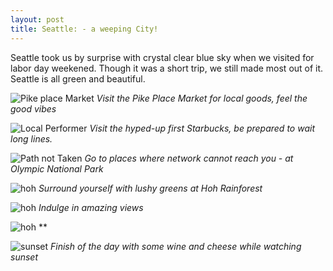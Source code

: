 ```yaml
---
layout: post
title: Seattle: - a weeping City!
---
```


Seattle took us by surprise with crystal clear blue sky when we visited for labor day weekened. Though it was a short trip, we still made most out of it. Seattle is all green and beautiful.

![Pike place Market](/images/pike.jpg)
*Visit the Pike Place Market for local goods, feel the good vibes*

![Local Performer](/images/pike.jpg)
*Visit the hyped-up first Starbucks, be prepared to wait long lines.*

![Path not Taken](/images/pike.jpg)
*Go to places where network cannot reach you - at Olympic National Park*

![hoh](/images/pike.jpg)
*Surround yourself with lushy greens at Hoh Rainforest*

![hoh](/images/pike.jpg)
*Indulge in amazing views*

![hoh](/images/pike.jpg)
**

![sunset](/images/pike.jpg)
*Finish of the day with some wine and cheese while watching sunset*















